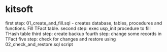 # kitsoft
first step: 01_create_and_fill.sql - creates database, tables, procedures and functions. Fill TFact table.
second step: exec usp_init procedure to fill THash table
third step: create backup 
fourth step: change some records in TFact
five step: check for changes and restore using 02_check_and_restore.sql script
